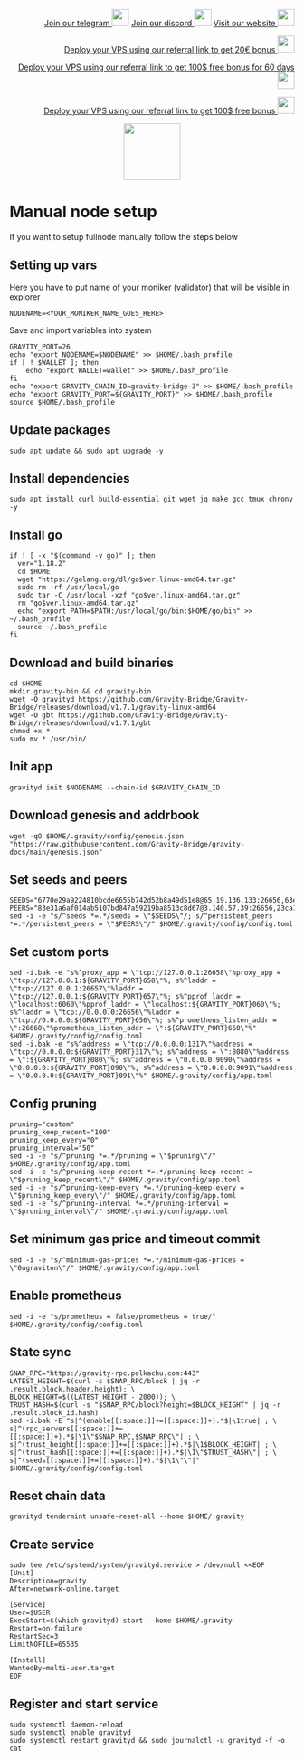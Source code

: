 <p style="font-size:14px" align="right">
<a href="https://t.me/kjnotes" target="_blank">Join our telegram <img src="https://user-images.githubusercontent.com/50621007/183283867-56b4d69f-bc6e-4939-b00a-72aa019d1aea.png" width="30"/></a>
<a href="https://discord.gg/JqQNcwff2e" target="_blank">Join our discord <img src="https://user-images.githubusercontent.com/50621007/176236430-53b0f4de-41ff-41f7-92a1-4233890a90c8.png" width="30"/></a>
<a href="https://kjnodes.com/" target="_blank">Visit our website <img src="https://user-images.githubusercontent.com/50621007/168689709-7e537ca6-b6b8-4adc-9bd0-186ea4ea4aed.png" width="30"/></a>
</p>

<p style="font-size:14px" align="right">
<a href="https://hetzner.cloud/?ref=y8pQKS2nNy7i" target="_blank">Deploy your VPS using our referral link to get 20€ bonus <img src="https://user-images.githubusercontent.com/50621007/174612278-11716b2a-d662-487e-8085-3686278dd869.png" width="30"/></a>
</p>
<p style="font-size:14px" align="right">
<a href="https://m.do.co/c/17b61545ca3a" target="_blank">Deploy your VPS using our referral link to get 100$ free bonus for 60 days <img src="https://user-images.githubusercontent.com/50621007/183284313-adf81164-6db4-4284-9ea0-bcb841936350.png" width="30"/></a>
</p>
<p style="font-size:14px" align="right">
<a href="https://www.vultr.com/?ref=7418642" target="_blank">Deploy your VPS using our referral link to get 100$ free bonus <img src="https://user-images.githubusercontent.com/50621007/183284971-86057dc2-2009-4d40-a1d4-f0901637033a.png" width="30"/></a>
</p>

<p align="center">
  <img height="100" height="auto" src="https://user-images.githubusercontent.com/50621007/184189788-a617676f-fae9-43b4-89d3-e3ab779946f7.png">
</p>

# Manual node setup
If you want to setup fullnode manually follow the steps below

## Setting up vars
Here you have to put name of your moniker (validator) that will be visible in explorer
```
NODENAME=<YOUR_MONIKER_NAME_GOES_HERE>
```

Save and import variables into system
```
GRAVITY_PORT=26
echo "export NODENAME=$NODENAME" >> $HOME/.bash_profile
if [ ! $WALLET ]; then
	echo "export WALLET=wallet" >> $HOME/.bash_profile
fi
echo "export GRAVITY_CHAIN_ID=gravity-bridge-3" >> $HOME/.bash_profile
echo "export GRAVITY_PORT=${GRAVITY_PORT}" >> $HOME/.bash_profile
source $HOME/.bash_profile
```

## Update packages
```
sudo apt update && sudo apt upgrade -y
```

## Install dependencies
```
sudo apt install curl build-essential git wget jq make gcc tmux chrony -y
```

## Install go
```
if ! [ -x "$(command -v go)" ]; then
  ver="1.18.2"
  cd $HOME
  wget "https://golang.org/dl/go$ver.linux-amd64.tar.gz"
  sudo rm -rf /usr/local/go
  sudo tar -C /usr/local -xzf "go$ver.linux-amd64.tar.gz"
  rm "go$ver.linux-amd64.tar.gz"
  echo "export PATH=$PATH:/usr/local/go/bin:$HOME/go/bin" >> ~/.bash_profile
  source ~/.bash_profile
fi
```

## Download and build binaries
```
cd $HOME
mkdir gravity-bin && cd gravity-bin
wget -O gravityd https://github.com/Gravity-Bridge/Gravity-Bridge/releases/download/v1.7.1/gravity-linux-amd64
wget -O gbt https://github.com/Gravity-Bridge/Gravity-Bridge/releases/download/v1.7.1/gbt
chmod +x *
sudo mv * /usr/bin/
```

## Init app
```
gravityd init $NODENAME --chain-id $GRAVITY_CHAIN_ID
```

## Download genesis and addrbook
```
wget -qO $HOME/.gravity/config/genesis.json "https://raw.githubusercontent.com/Gravity-Bridge/gravity-docs/main/genesis.json"
```

## Set seeds and peers
```
SEEDS="6770e29a9224810bcde6655b742d52b8a49d51e8@65.19.136.133:26656,63e662f5e048d4902c7c7126291cf1fc17687e3c@95.211.103.175:26656"
PEERS="83e31a6af014ab5107bd847a59219ba8513c8d67@3.140.57.39:26656,23ca1bc09f400de6329db5dac5b35709dd3f0f93@65.108.72.104:36656,872d4a6598e03c578004b3e7b1ac9a5c28cf910c@51.154.19.13:26656,2b3d7fc3bf7a851b0473789550230bb8a99ac1d5@167.172.242.131:26656,57237c45adfc4dac06627107821cddb0d8f59ba3@23.88.73.114:36656,cb6ae22e1e89d029c55f2cb400b0caa19cbe5523@35.183.246.163:26603,c9981e3382850e8a09f10b5cc54b8dccd854e49a@152.32.133.115:26656,774406f9e2c9c65e084effc8d823c470b82de6d0@146.19.24.186:26656,b59a7d3575bd7873d111e33c54a85261a6560d6b@176.191.97.120:26656,f8e90b224c2f3a914f18313adb8718a9a366f6fe@65.108.140.109:26656,46f81e6009cea0a7adf68a10f2403a93fa38cd21@65.109.30.60:26656,b1345e033dc4db2f8dc55428346402a626cc9852@194.163.191.91:26656,227f29d6b819fc6d0463c2f35042c6d84b705805@97.126.21.247:26656,cc01880390b84a5ad31c9fa471748eb5a7565ee4@35.243.229.224:26656,24999897a82338f63b8e3c36ec7ec63ce32b11c1@165.232.151.62:26656,572d417e11368f588d110efdeb7102a6a3c0752d@161.35.224.108:26656,f49e5a6d0759694e314c8b627811a6f4ce818a3d@178.250.211.21:26656,67465fbef972f60c33c0051a3a31fdbde0937387@65.108.71.119:46656,ff63e904c75b1136167b8fe2729d6fabf063501b@135.181.5.219:42656,89584fecf2df7623b0d20ea0a10e59e5addbd126@94.23.23.189:30505,1c2661b9aa125a31f8618f224faf553e85f230a6@65.131.83.89:26656"
sed -i -e "s/^seeds *=.*/seeds = \"$SEEDS\"/; s/^persistent_peers *=.*/persistent_peers = \"$PEERS\"/" $HOME/.gravity/config/config.toml
```

## Set custom ports
```
sed -i.bak -e "s%^proxy_app = \"tcp://127.0.0.1:26658\"%proxy_app = \"tcp://127.0.0.1:${GRAVITY_PORT}658\"%; s%^laddr = \"tcp://127.0.0.1:26657\"%laddr = \"tcp://127.0.0.1:${GRAVITY_PORT}657\"%; s%^pprof_laddr = \"localhost:6060\"%pprof_laddr = \"localhost:${GRAVITY_PORT}060\"%; s%^laddr = \"tcp://0.0.0.0:26656\"%laddr = \"tcp://0.0.0.0:${GRAVITY_PORT}656\"%; s%^prometheus_listen_addr = \":26660\"%prometheus_listen_addr = \":${GRAVITY_PORT}660\"%" $HOME/.gravity/config/config.toml
sed -i.bak -e "s%^address = \"tcp://0.0.0.0:1317\"%address = \"tcp://0.0.0.0:${GRAVITY_PORT}317\"%; s%^address = \":8080\"%address = \":${GRAVITY_PORT}080\"%; s%^address = \"0.0.0.0:9090\"%address = \"0.0.0.0:${GRAVITY_PORT}090\"%; s%^address = \"0.0.0.0:9091\"%address = \"0.0.0.0:${GRAVITY_PORT}091\"%" $HOME/.gravity/config/app.toml
```

## Config pruning
```
pruning="custom"
pruning_keep_recent="100"
pruning_keep_every="0"
pruning_interval="50"
sed -i -e "s/^pruning *=.*/pruning = \"$pruning\"/" $HOME/.gravity/config/app.toml
sed -i -e "s/^pruning-keep-recent *=.*/pruning-keep-recent = \"$pruning_keep_recent\"/" $HOME/.gravity/config/app.toml
sed -i -e "s/^pruning-keep-every *=.*/pruning-keep-every = \"$pruning_keep_every\"/" $HOME/.gravity/config/app.toml
sed -i -e "s/^pruning-interval *=.*/pruning-interval = \"$pruning_interval\"/" $HOME/.gravity/config/app.toml
```

## Set minimum gas price and timeout commit
```
sed -i -e "s/^minimum-gas-prices *=.*/minimum-gas-prices = \"0ugraviton\"/" $HOME/.gravity/config/app.toml
```

## Enable prometheus
```
sed -i -e "s/prometheus = false/prometheus = true/" $HOME/.gravity/config/config.toml
```

## State sync
```
SNAP_RPC="https://gravity-rpc.polkachu.com:443"
LATEST_HEIGHT=$(curl -s $SNAP_RPC/block | jq -r .result.block.header.height); \
BLOCK_HEIGHT=$((LATEST_HEIGHT - 2000)); \
TRUST_HASH=$(curl -s "$SNAP_RPC/block?height=$BLOCK_HEIGHT" | jq -r .result.block_id.hash)
sed -i.bak -E "s|^(enable[[:space:]]+=[[:space:]]+).*$|\1true| ; \
s|^(rpc_servers[[:space:]]+=[[:space:]]+).*$|\1\"$SNAP_RPC,$SNAP_RPC\"| ; \
s|^(trust_height[[:space:]]+=[[:space:]]+).*$|\1$BLOCK_HEIGHT| ; \
s|^(trust_hash[[:space:]]+=[[:space:]]+).*$|\1\"$TRUST_HASH\"| ; \
s|^(seeds[[:space:]]+=[[:space:]]+).*$|\1\"\"|" $HOME/.gravity/config/config.toml
```

## Reset chain data
```
gravityd tendermint unsafe-reset-all --home $HOME/.gravity
```

## Create service
```
sudo tee /etc/systemd/system/gravityd.service > /dev/null <<EOF
[Unit]
Description=gravity
After=network-online.target

[Service]
User=$USER
ExecStart=$(which gravityd) start --home $HOME/.gravity
Restart=on-failure
RestartSec=3
LimitNOFILE=65535

[Install]
WantedBy=multi-user.target
EOF
```

## Register and start service
```
sudo systemctl daemon-reload
sudo systemctl enable gravityd
sudo systemctl restart gravityd && sudo journalctl -u gravityd -f -o cat
```
